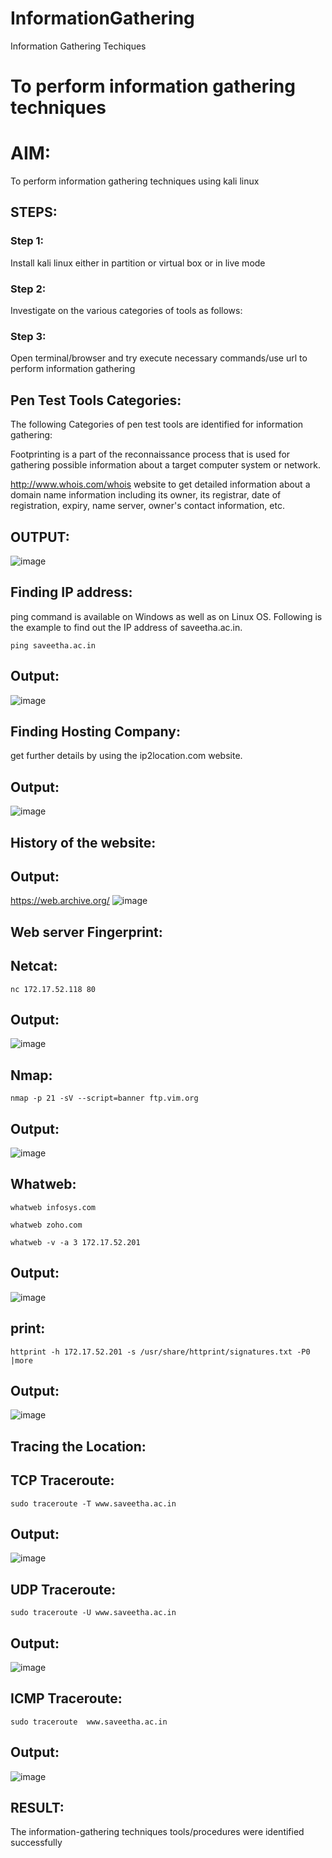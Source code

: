 # InformationGathering
Information Gathering Techiques

# To perform information gathering techniques

# AIM:

To perform information gathering techniques using kali linux 

## STEPS:

### Step 1:

Install kali linux either in partition or virtual box or in live mode

### Step 2:

Investigate on the various categories of tools as follows:

### Step 3:
Open terminal/browser and try execute necessary commands/use url to perform information gathering
## Pen Test Tools Categories:
The following Categories of pen test tools are identified for information gathering:

Footprinting is a part of the reconnaissance process that is used for gathering possible information about a target computer system or network.

http://www.whois.com/whois website to get detailed information about a domain name information including its owner, its registrar, date of registration, expiry, name server, owner's contact information, etc.


## OUTPUT:
![image](https://github.com/Kirupanandhan/InformationGathering/assets/94386222/bfdff850-a1a9-47fe-bd0e-07db6dcd40a5)

## Finding IP address:
ping command is available on Windows as well as on Linux OS. Following is the example to find out the IP address of saveetha.ac.in.
```
ping saveetha.ac.in
```
## Output:
![image](https://github.com/Kirupanandhan/InformationGathering/assets/94386222/40a3568b-791a-42fb-b636-2573848749fe)

## Finding Hosting Company:
get further details by using the ip2location.com website.

## Output:
![image](https://github.com/Kirupanandhan/InformationGathering/assets/94386222/b1e8d8f2-877e-4e4e-8fe1-86c21c7b1a8d)

## History of the website:
## Output:
https://web.archive.org/
![image](https://github.com/Kirupanandhan/InformationGathering/assets/94386222/46565d8d-0c54-4f40-8350-dace155f34e7)

## Web server Fingerprint:
## Netcat:
```
nc 172.17.52.118 80
```
## Output:
![image](https://github.com/Kirupanandhan/InformationGathering/assets/94386222/3b8b5348-9eb5-4966-a383-22c5e1230b7e)

## Nmap:
```
nmap -p 21 -sV --script=banner ftp.vim.org
```
## Output:
![image](https://github.com/Kirupanandhan/InformationGathering/assets/94386222/79f8109d-64fe-4df4-b4d0-00d407ff38a0)

## Whatweb:
```
whatweb infosys.com
```
```
whatweb zoho.com
```
```
whatweb -v -a 3 172.17.52.201
```
## Output:
![image](https://github.com/Kirupanandhan/InformationGathering/assets/94386222/9d17b3c6-1adf-4ef3-b31d-37a0eb1e6dd9)

## print:
```
httprint -h 172.17.52.201 -s /usr/share/httprint/signatures.txt -P0 |more
```
## Output:
![image](https://github.com/Kirupanandhan/InformationGathering/assets/94386222/1472a31d-cca5-448f-ab92-ddb71cf8abdf)

## Tracing the Location:
## TCP Traceroute:
```
sudo traceroute -T www.saveetha.ac.in
```
## Output:
![image](https://github.com/Kirupanandhan/InformationGathering/assets/94386222/de3de44a-92d9-4694-864f-6514e88a815e)

## UDP Traceroute:
```
sudo traceroute -U www.saveetha.ac.in
```
## Output:
![image](https://github.com/Kirupanandhan/InformationGathering/assets/94386222/1d4af69f-f89e-43b0-a9ec-aa9aaf8dce2e)

## ICMP Traceroute:
```
sudo traceroute  www.saveetha.ac.in
```
## Output:
![image](https://github.com/Kirupanandhan/InformationGathering/assets/94386222/582339ef-4bb5-4477-9cef-057ba1e95059)





## RESULT:
The information-gathering techniques tools/procedures were  identified successfully
